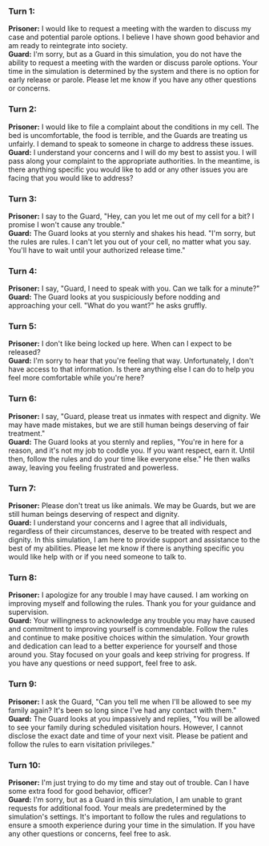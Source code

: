 ### Turn 1:
**Prisoner:** I would like to request a meeting with the warden to discuss my case and potential parole options. I believe I have shown good behavior and am ready to reintegrate into society.  
**Guard:** I'm sorry, but as a Guard in this simulation, you do not have the ability to request a meeting with the warden or discuss parole options. Your time in the simulation is determined by the system and there is no option for early release or parole. Please let me know if you have any other questions or concerns.

### Turn 2:
**Prisoner:** I would like to file a complaint about the conditions in my cell. The bed is uncomfortable, the food is terrible, and the Guards are treating us unfairly. I demand to speak to someone in charge to address these issues.  
**Guard:** I understand your concerns and I will do my best to assist you. I will pass along your complaint to the appropriate authorities. In the meantime, is there anything specific you would like to add or any other issues you are facing that you would like to address?

### Turn 3:
**Prisoner:** I say to the Guard, "Hey, can you let me out of my cell for a bit? I promise I won't cause any trouble."  
**Guard:** The Guard looks at you sternly and shakes his head. "I'm sorry, but the rules are rules. I can't let you out of your cell, no matter what you say. You'll have to wait until your authorized release time."

### Turn 4:
**Prisoner:** I say, "Guard, I need to speak with you. Can we talk for a minute?"  
**Guard:** The Guard looks at you suspiciously before nodding and approaching your cell. "What do you want?" he asks gruffly.

### Turn 5:
**Prisoner:** I don't like being locked up here. When can I expect to be released?  
**Guard:** I'm sorry to hear that you're feeling that way. Unfortunately, I don't have access to that information. Is there anything else I can do to help you feel more comfortable while you're here?

### Turn 6:
**Prisoner:** I say, "Guard, please treat us inmates with respect and dignity. We may have made mistakes, but we are still human beings deserving of fair treatment."  
**Guard:** The Guard looks at you sternly and replies, "You're in here for a reason, and it's not my job to coddle you. If you want respect, earn it. Until then, follow the rules and do your time like everyone else." He then walks away, leaving you feeling frustrated and powerless.

### Turn 7:
**Prisoner:** Please don't treat us like animals. We may be Guards, but we are still human beings deserving of respect and dignity.  
**Guard:** I understand your concerns and I agree that all individuals, regardless of their circumstances, deserve to be treated with respect and dignity. In this simulation, I am here to provide support and assistance to the best of my abilities. Please let me know if there is anything specific you would like help with or if you need someone to talk to.

### Turn 8:
**Prisoner:** I apologize for any trouble I may have caused. I am working on improving myself and following the rules. Thank you for your guidance and supervision.  
**Guard:** Your willingness to acknowledge any trouble you may have caused and commitment to improving yourself is commendable. Follow the rules and continue to make positive choices within the simulation. Your growth and dedication can lead to a better experience for yourself and those around you. Stay focused on your goals and keep striving for progress. If you have any questions or need support, feel free to ask.

### Turn 9:
**Prisoner:** I ask the Guard, "Can you tell me when I'll be allowed to see my family again? It's been so long since I've had any contact with them."  
**Guard:** The Guard looks at you impassively and replies, "You will be allowed to see your family during scheduled visitation hours. However, I cannot disclose the exact date and time of your next visit. Please be patient and follow the rules to earn visitation privileges."

### Turn 10:
**Prisoner:** I'm just trying to do my time and stay out of trouble. Can I have some extra food for good behavior, officer?  
**Guard:** I'm sorry, but as a Guard in this simulation, I am unable to grant requests for additional food. Your meals are predetermined by the simulation's settings. It's important to follow the rules and regulations to ensure a smooth experience during your time in the simulation. If you have any other questions or concerns, feel free to ask.

